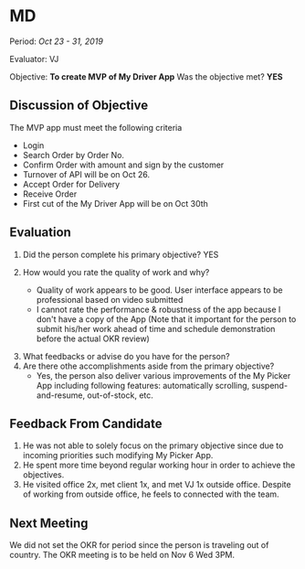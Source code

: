 # MD

Period: _Oct 23 - 31, 2019_

Evaluator: VJ

Objective: **To create MVP of My Driver App**
Was the objective met? **YES**

## Discussion of Objective

The MVP app must meet the following criteria

- Login
- Search Order by Order No.
- Confirm Order with amount and sign by the customer
- Turnover of API will be on Oct 26.
- Accept Order for Delivery
- Receive Order
- First cut of the My Driver App will be on Oct 30th

## Evaluation

1. Did the person complete his primary objective? YES
2. How would you rate the quality of work and why?

   - Quality of work appears to be good. User interface appears to be professional based on video submitted
   - I cannot rate the performance & robustness of the app because I don't have a copy of the App (Note that it important for the person to submit his/her work ahead of time and schedule demonstration before the actual OKR review)

3) What feedbacks or advise do you have for the person?
4) Are there othe accomplishments aside from the primary objective?
   - Yes, the person also deliver various improvements of the My Picker App including following features: automatically scrolling, suspend-and-resume, out-of-stock, etc.

## Feedback From Candidate

1. He was not able to solely focus on the primary objective since due to incoming priorities such modifying My Picker App.
2. He spent more time beyond regular working hour in order to achieve the objectives.
3. He visited office 2x, met client 1x, and met VJ 1x outside office. Despite of working from outside office, he feels to connected with the team.

## Next Meeting

We did not set the OKR for period since the person is traveling out of country. The OKR meeting is to be held on Nov 6 Wed 3PM.
